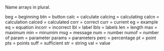 Name arrays in plural.

beg 	= beginning
btn		= button
calc	= calculate
calcing	= calculating
calcn	= calculation
calced	= calculated
corr 	= correct
curr	= current
eg 		= example
eq 		= equation
incorr 	= incorrect
lbl 	= label
lbls	= labels
len 	= length
max 	= maximum
min 	= minumim
msg 	= message
num 	= number
numof 	= number of
param 	= parameter
params 	= parameters
perc 	= percentage
pt 		= point
pts 	= points
suff 	= sufficient
str 	= string
val		= value
